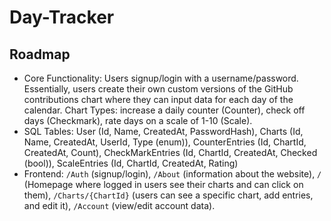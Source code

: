 # Day-Tracker

## Roadmap
- Core Functionality: Users signup/login with a username/password. Essentially, users create their own custom versions of the GitHub contributions chart where they can input data for each day of the calendar. Chart Types: increase a daily counter (Counter), check off days (Checkmark), rate days on a scale of 1-10 (Scale).
- SQL Tables: User (Id, Name, CreatedAt, PasswordHash), Charts (Id, Name, CreatedAt, UserId, Type (enum)), CounterEntries (Id, ChartId, CreatedAt, Count), CheckMarkEntries (Id, ChartId, CreatedAt, Checked (bool)), ScaleEntries (Id, ChartId, CreatedAt, Rating)
- Frontend: `/Auth` (signup/login), `/About` (information about the website), `/` (Homepage where logged in users see their charts and can click on them), `/Charts/{ChartId}` (users can see a specific chart, add entries, and edit it), `/Account` (view/edit account data).
